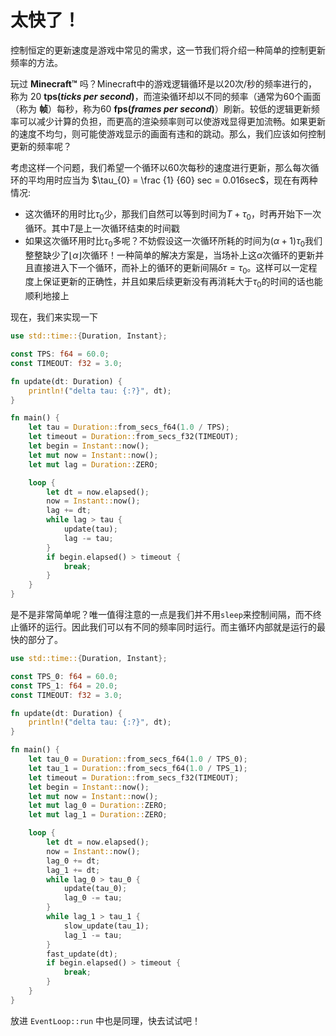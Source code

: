 # 太快了！

控制恒定的更新速度是游戏中常见的需求，这一节我们将介绍一种简单的控制更新频率的方法。

玩过 __Minecraft™__ 吗？Minecraft中的游戏逻辑循环是以20次/秒的频率进行的，称为 20 __tps(_ticks per second_)__，而渲染循环却以不同的频率（通常为60个画面（称为 __帧__）每秒，称为60 __fps(_frames per second_)__）刷新。较低的逻辑更新频率可以减少计算的负担，而更高的渲染频率则可以使游戏显得更加流畅。如果更新的速度不均匀，则可能使游戏显示的画面有违和的跳动。那么，我们应该如何控制更新的频率呢？

考虑这样一个问题，我们希望一个循环以60次每秒的速度进行更新，那么每次循环的平均用时应当为 $\tau_{0} = \frac {1} {60} sec = 0.016sec$，现在有两种情况:

- 这次循环的用时比$\tau_{0}$少，那我们自然可以等到时间为$T + \tau_{0}$，时再开始下一次循环。其中$T$是上一次循环结束的时间戳
- 如果这次循环用时比$\tau_{0}$多呢？不妨假设这一次循环所耗的时间为$(\alpha + 1)\tau_{0}$我们整整缺少了$\lfloor \alpha \rfloor$次循环！一种简单的解决方案是，当场补上这$\alpha$次循环的更新并且直接进入下一个循环，而补上的循环的更新间隔$\delta \tau = \tau_0$。这样可以一定程度上保证更新的正确性，并且如果后续更新没有再消耗大于$\tau_{0}$的时间的话也能顺利地接上

现在，我们来实现一下

```rust
use std::time::{Duration, Instant};

const TPS: f64 = 60.0;
const TIMEOUT: f32 = 3.0;

fn update(dt: Duration) {
    println!("delta tau: {:?}", dt);
}

fn main() {
    let tau = Duration::from_secs_f64(1.0 / TPS);
    let timeout = Duration::from_secs_f32(TIMEOUT);
    let begin = Instant::now();
    let mut now = Instant::now();
    let mut lag = Duration::ZERO;

    loop {
        let dt = now.elapsed();
        now = Instant::now();
        lag += dt;
        while lag > tau {
            update(tau);
            lag -= tau;
        }
        if begin.elapsed() > timeout {
            break;
        }
    }
}

```

是不是非常简单呢？唯一值得注意的一点是我们并不用`sleep`来控制间隔，而不终止循环的运行。因此我们可以有不同的频率同时运行。而主循环内部就是运行的最快的部分了。

```rust
use std::time::{Duration, Instant};

const TPS_0: f64 = 60.0;
const TPS_1: f64 = 20.0;
const TIMEOUT: f32 = 3.0;

fn update(dt: Duration) {
    println!("delta tau: {:?}", dt);
}

fn main() {
    let tau_0 = Duration::from_secs_f64(1.0 / TPS_0);
    let tau_1 = Duration::from_secs_f64(1.0 / TPS_1);
    let timeout = Duration::from_secs_f32(TIMEOUT);
    let begin = Instant::now();
    let mut now = Instant::now();
    let mut lag_0 = Duration::ZERO;
    let mut lag_1 = Duration::ZERO;

    loop {
        let dt = now.elapsed();
        now = Instant::now();
        lag_0 += dt;
        lag_1 += dt;
        while lag_0 > tau_0 {
            update(tau_0);
            lag_0 -= tau;
        }
        while lag_1 > tau_1 {
            slow_update(tau_1);
            lag_1 -= tau;
        }
        fast_update(dt);
        if begin.elapsed() > timeout {
            break;
        }
    }
}

```

放进 `EventLoop::run` 中也是同理，快去试试吧！

